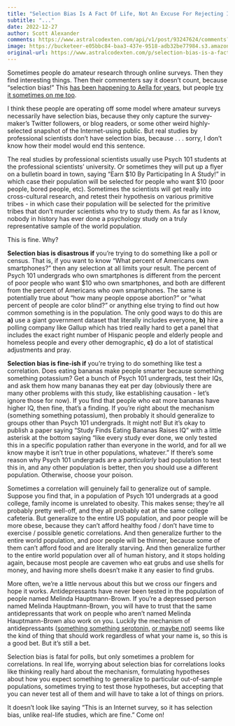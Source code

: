 ```yaml
---
title: "Selection Bias Is A Fact Of Life, Not An Excuse For Rejecting Internet Surveys"
subtitle: "..."
date: 2022-12-27
author: Scott Alexander
comments: https://www.astralcodexten.com/api/v1/post/93247624/comments?&all_comments=true
image: https://bucketeer-e05bbc84-baa3-437e-9518-adb32be77984.s3.amazonaws.com/public/images/95ed4637-4ded-4e06-8cd8-fbf7ecd71867_284x177.jpeg
original-url: https://www.astralcodexten.com/p/selection-bias-is-a-fact-of-life
---
```

Sometimes people do amateur research through online surveys. Then they find interesting things. Then their commenters say it doesn’t count, because “selection bias!” This [has been happening to Aella for years](https://twitter.com/Aella_Girl/status/1528887711729233921), but people [try it sometimes on me too](https://astralcodexten.substack.com/p/fact-check-do-all-healthy-people).

I think these people are operating off some model where amateur surveys necessarily have selection bias, because they only capture the survey-maker’s Twitter followers, or blog readers, or some other weird highly-selected snapshot of the Internet-using public. But real studies by professional scientists don’t have selection bias, because . . . sorry, I don’t know how their model would end this sentence.

The real studies by professional scientists usually use Psych 101 students at the professional scientists’ university. Or sometimes they will put up a flyer on a bulletin board in town, saying “Earn $10 By Participating In A Study!” in which case their population will be selected for people who want $10 (poor people, bored people, etc). Sometimes the scientists will get really into cross-cultural research, and retest their hypothesis on various primitive tribes - in which case their population will be selected for the primitive tribes that don’t murder scientists who try to study them. As far as I know, nobody in history has ever done a psychology study on a truly representative sample of the world population.

This is fine. Why?

**Selection bias is disastrous if** you’re trying to do something like a poll or census. That is, if you want to know “What percent of Americans own smartphones?” then any selection at all limits your result. The percent of Psych 101 undergrads who own smartphones is different from the percent of poor people who want $10 who own smartphones, and both are different from the percent of Americans who own smartphones. The same is potentially true about “how many people oppose abortion?” or “what percent of people are color blind?” or anything else trying to find out how common something is in the population. The only good ways to do this are **a)** use a giant government dataset that literally includes everyone, **b)** hire a polling company like Gallup which has tried really hard to get a panel that includes the exact right number of Hispanic people and elderly people and homeless people and every other demographic, **c)** do a lot of statistical adjustments and pray.

**Selection bias is fine-ish if** you’re trying to do something like test a correlation. Does eating bananas make people smarter because something something potassium? Get a bunch of Psych 101 undergrads, test their IQs, and ask them how many bananas they eat per day (obviously there are many other problems with this study, like establishing causation - let’s ignore those for now). If you find that people who eat more bananas have higher IQ, then fine, that’s a finding. If you’re right about the mechanism (something something potassium), then probably it should generalize to groups other than Psych 101 undergrads. It might not! But it’s okay to publish a paper saying “Study Finds Eating Bananas Raises IQ” with a little asterisk at the bottom saying “like every study ever done, we only tested this in a specific population rather than everyone in the world, and for all we know maybe it isn’t true in other populations, whatever.” If there’s some reason why Psych 101 undergrads are a _particularly_ bad population to test this in, and any other population is better, then you should use a different population. Otherwise, choose your poison.

Sometimes a correlation will genuinely fail to generalize out of sample. Suppose you find that, in a population of Psych 101 undergrads at a good college, family income is unrelated to obesity. This makes sense; they’re all probably pretty well-off, and they all probably eat at the same college cafeteria. But generalize to the entire US population, and poor people will be more obese, because they can’t afford healthy food / don’t have time to exercise / possible genetic correlations. And then generalize further to the entire world population, and poor people will be thinner, because some of them can’t afford food and are literally starving. And then generalize further to the entire world population over all of human history, and it stops holding again, because most people are cavemen who eat grubs and use shells for money, and having more shells doesn’t make it any easier to find grubs.

More often, we’re a little nervous about this but we cross our fingers and hope it works. Antidepressants have never been tested in the population of people named Melinda Hauptmann-Brown. If you’re a depressed person named Melinda Hauptmann-Brown, you will have to trust that the same antidepressants that work on people who aren’t named Melinda Hauptmann-Brown also work on you. Luckily the mechanism of antidepressants ([something something serotonin](https://slatestarcodex.com/2015/04/05/chemical-imbalance/), [or maybe not](https://astralcodexten.substack.com/p/a-look-down-track-b)) seems like the kind of thing that should work regardless of what your name is, so this is a good bet. But it’s still a bet.

Selection bias is fatal for polls, but only sometimes a problem for correlations. In real life, worrying about selection bias for correlations looks like thinking really hard about the mechanism, formulating hypotheses about how you expect something to generalize to particular out-of-sample populations, sometimes trying to test those hypotheses, but accepting that you can never test all of them and will have to take a lot of things on priors. 

It doesn’t look like saying “This is an Internet survey, so it has selection bias, unlike real-life studies, which are fine.” Come on!
